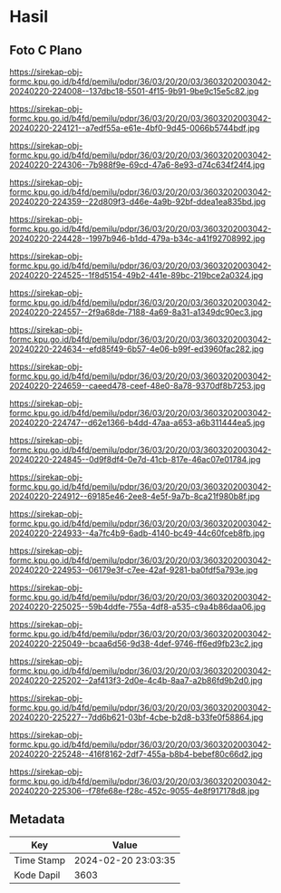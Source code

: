 # Hasil

## Foto C Plano

https://sirekap-obj-formc.kpu.go.id/b4fd/pemilu/pdpr/36/03/20/20/03/3603202003042-20240220-224008--137dbc18-5501-4f15-9b91-9be9c15e5c82.jpg

https://sirekap-obj-formc.kpu.go.id/b4fd/pemilu/pdpr/36/03/20/20/03/3603202003042-20240220-224121--a7edf55a-e61e-4bf0-9d45-0066b5744bdf.jpg

https://sirekap-obj-formc.kpu.go.id/b4fd/pemilu/pdpr/36/03/20/20/03/3603202003042-20240220-224306--7b988f9e-69cd-47a6-8e93-d74c634f24f4.jpg

https://sirekap-obj-formc.kpu.go.id/b4fd/pemilu/pdpr/36/03/20/20/03/3603202003042-20240220-224359--22d809f3-d46e-4a9b-92bf-ddea1ea835bd.jpg

https://sirekap-obj-formc.kpu.go.id/b4fd/pemilu/pdpr/36/03/20/20/03/3603202003042-20240220-224428--1997b946-b1dd-479a-b34c-a41f92708992.jpg

https://sirekap-obj-formc.kpu.go.id/b4fd/pemilu/pdpr/36/03/20/20/03/3603202003042-20240220-224525--1f8d5154-49b2-441e-89bc-219bce2a0324.jpg

https://sirekap-obj-formc.kpu.go.id/b4fd/pemilu/pdpr/36/03/20/20/03/3603202003042-20240220-224557--2f9a68de-7188-4a69-8a31-a1349dc90ec3.jpg

https://sirekap-obj-formc.kpu.go.id/b4fd/pemilu/pdpr/36/03/20/20/03/3603202003042-20240220-224634--efd85f49-6b57-4e06-b99f-ed3960fac282.jpg

https://sirekap-obj-formc.kpu.go.id/b4fd/pemilu/pdpr/36/03/20/20/03/3603202003042-20240220-224659--caeed478-ceef-48e0-8a78-9370df8b7253.jpg

https://sirekap-obj-formc.kpu.go.id/b4fd/pemilu/pdpr/36/03/20/20/03/3603202003042-20240220-224747--d62e1366-b4dd-47aa-a653-a6b311444ea5.jpg

https://sirekap-obj-formc.kpu.go.id/b4fd/pemilu/pdpr/36/03/20/20/03/3603202003042-20240220-224845--0d9f8df4-0e7d-41cb-817e-46ac07e01784.jpg

https://sirekap-obj-formc.kpu.go.id/b4fd/pemilu/pdpr/36/03/20/20/03/3603202003042-20240220-224912--69185e46-2ee8-4e5f-9a7b-8ca21f980b8f.jpg

https://sirekap-obj-formc.kpu.go.id/b4fd/pemilu/pdpr/36/03/20/20/03/3603202003042-20240220-224933--4a7fc4b9-6adb-4140-bc49-44c60fceb8fb.jpg

https://sirekap-obj-formc.kpu.go.id/b4fd/pemilu/pdpr/36/03/20/20/03/3603202003042-20240220-224953--06179e3f-c7ee-42af-9281-ba0fdf5a793e.jpg

https://sirekap-obj-formc.kpu.go.id/b4fd/pemilu/pdpr/36/03/20/20/03/3603202003042-20240220-225025--59b4ddfe-755a-4df8-a535-c9a4b86daa06.jpg

https://sirekap-obj-formc.kpu.go.id/b4fd/pemilu/pdpr/36/03/20/20/03/3603202003042-20240220-225049--bcaa6d56-9d38-4def-9746-ff6ed9fb23c2.jpg

https://sirekap-obj-formc.kpu.go.id/b4fd/pemilu/pdpr/36/03/20/20/03/3603202003042-20240220-225202--2af413f3-2d0e-4c4b-8aa7-a2b86fd9b2d0.jpg

https://sirekap-obj-formc.kpu.go.id/b4fd/pemilu/pdpr/36/03/20/20/03/3603202003042-20240220-225227--7dd6b621-03bf-4cbe-b2d8-b33fe0f58864.jpg

https://sirekap-obj-formc.kpu.go.id/b4fd/pemilu/pdpr/36/03/20/20/03/3603202003042-20240220-225248--416f8162-2df7-455a-b8b4-bebef80c66d2.jpg

https://sirekap-obj-formc.kpu.go.id/b4fd/pemilu/pdpr/36/03/20/20/03/3603202003042-20240220-225306--f78fe68e-f28c-452c-9055-4e8f917178d8.jpg


## Metadata

| Key        | Value               |
| ---------- | ------------------- |
| Time Stamp | 2024-02-20 23:03:35 |
| Kode Dapil | 3603                |



